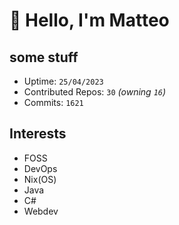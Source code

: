 # 👋 Hello, I'm Matteo

## some stuff

- Uptime: `25/04/2023`
- Contributed Repos: `30` *(owning `16`)*
- Commits: `1621`

## Interests

- FOSS
- DevOps
- Nix(OS)
- Java
- C#
- Webdev

